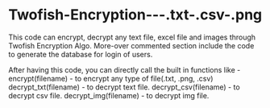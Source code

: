 # Twofish-Encryption---.txt-.csv-.png
This code can encrypt, decrypt any text file, excel file and images through Twofish Encryption Algo.
More-over commented section include the code to generate the database for login of users.

After having this code, you can directly call the built in functions like - 
  encrypt(filename) - to encrypt any type of file(.txt, .png, .csv)
  decrypt_txt(filename) - to decrypt text file.
  decrypt_csv(filename) - to decrypt csv file.
  decrypt_img(filename) - to decrypt img file.
